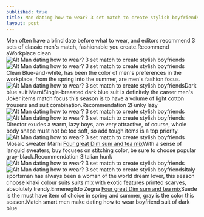 ```yaml
---
published: true
title: Man dating how to wear? 3 set match to create stylish boyfriends
layout: post
---
```

Men often have a blind date before what to wear, and editors recommend 3 sets of classic men\'s match, fashionable you create.Recommend aWorkplace clean![Alt Man dating how to wear? 3 set match to create stylish boyfriends](http://threebodys.files.wordpress.com/2016/01/7839c2a5.jpeg)![Alt Man dating how to wear? 3 set match to create stylish boyfriends](http://threebodys.files.wordpress.com/2016/01/783c3ac1.jpeg)Clean Blue-and-white, has been the color of men\'s preferences in the workplace, from the spring into the summer, are men\'s fashion focus.![Alt Man dating how to wear? 3 set match to create stylish boyfriends](http://threebodys.files.wordpress.com/2016/01/7830cc35.jpeg)Dark blue suit MarniSingle-breasted dark blue suit is definitely the career men\'s Joker items match focus this season is to have a volume of light cotton trousers and suit combination.Recommendation 2Funky lazy![Alt Man dating how to wear? 3 set match to create stylish boyfriends](http://threebodys.files.wordpress.com/2016/01/783daccc.jpeg)![Alt Man dating how to wear? 3 set match to create stylish boyfriends](http://threebodys.files.wordpress.com/2016/01/782f943a.jpeg)Director exudes a warm, lazy boys, are very attractive, of course, whole body shape must not be too soft, so add tough items is a top priority.![Alt Man dating how to wear? 3 set match to create stylish boyfriends](http://threebodys.files.wordpress.com/2016/01/7837b41d.jpeg)Mosaic sweater Marni [Four great Dim sum and tea mix](http://justcavalli2.bravesites.com/entries/general/four-great-dim-sum-and-tea-mix)With a sense of languid sweaters, buy focuses on stitching color, be sure to choose popular gray-black.Recommendation 3Italian hunk![Alt Man dating how to wear? 3 set match to create stylish boyfriends](http://threebodys.files.wordpress.com/2016/01/783ba226.jpeg)![Alt Man dating how to wear? 3 set match to create stylish boyfriends](http://threebodys.files.wordpress.com/2016/01/783ca6e9.jpeg)Italy sportsman has always been a woman of the world dream lover, this season choose khaki colour suits suits mix with exotic features printed scarves, absolutely trendy.Ermenegildo Zegna [Four great Dim sum and tea mix](http://justcavalli2.bravesites.com/entries/general/four-great-dim-sum-and-tea-mix)Suede is the must have item of choice in spring and summer, gray is the color this season.Match smart men make dating how to wear boyfriend suit of dark blue